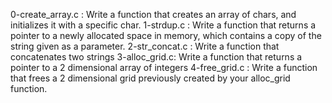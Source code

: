 0-create_array.c : Write a function that creates an array of chars, and initializes it with a specific char.
1-strdup.c : Write a function that returns a pointer to a newly allocated space in memory, which contains a copy of the string given as a parameter.
2-str_concat.c : Write a function that concatenates two strings
3-alloc_grid.c: Write a function that returns a pointer to a 2 dimensional array of integers
4-free_grid.c : Write a function that frees a 2 dimensional grid previously created by your alloc_grid function.

